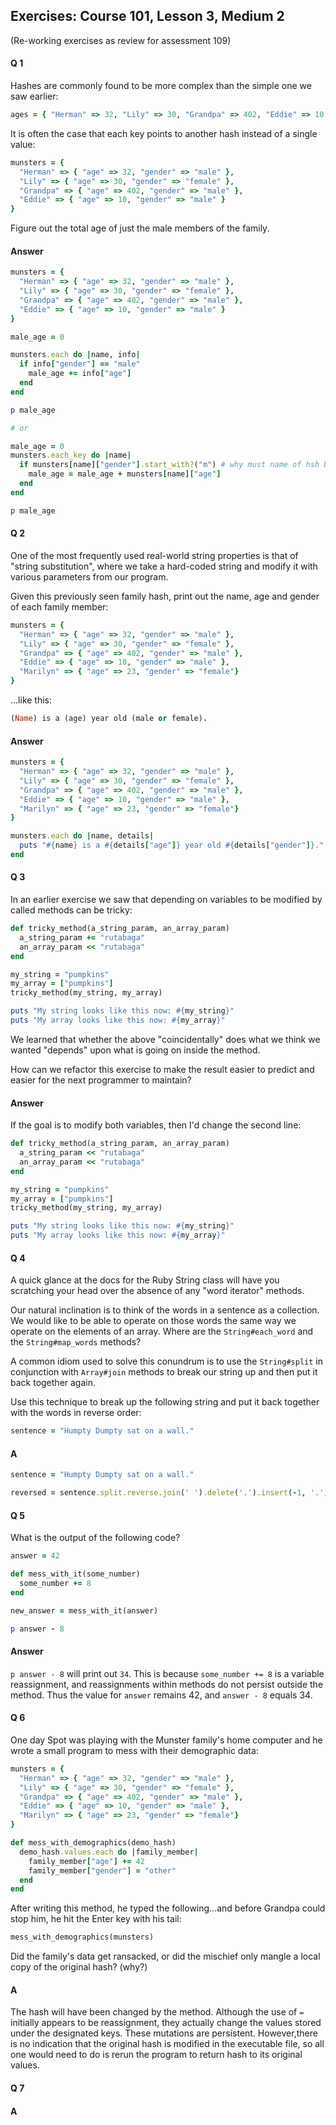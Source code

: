 ## Exercises: Course 101, Lesson 3, Medium 2
(Re-working exercises as review for assessment 109)

#### Q 1

Hashes are commonly found to be more complex than the simple one we saw earlier:

```ruby
ages = { "Herman" => 32, "Lily" => 30, "Grandpa" => 402, "Eddie" => 10 }
```

It is often the case that each key points to another hash instead of a single value:

```ruby
munsters = {
  "Herman" => { "age" => 32, "gender" => "male" },
  "Lily" => { "age" => 30, "gender" => "female" },
  "Grandpa" => { "age" => 402, "gender" => "male" },
  "Eddie" => { "age" => 10, "gender" => "male" }
}
```

Figure out the total age of just the male members of the family.


#### Answer

```ruby
munsters = {
  "Herman" => { "age" => 32, "gender" => "male" },
  "Lily" => { "age" => 30, "gender" => "female" },
  "Grandpa" => { "age" => 402, "gender" => "male" },
  "Eddie" => { "age" => 10, "gender" => "male" }
}

male_age = 0

munsters.each do |name, info|
  if info["gender"] == "male"
    male_age += info["age"]
  end
end

p male_age

# or

male_age = 0
munsters.each_key do |name|
  if munsters[name]["gender"].start_with?("m") # why must name of hsh be included? it isn't in sample answer for what looks like a similar situation?
    male_age = male_age + munsters[name]["age"]
  end
end

p male_age
```

#### Q 2
One of the most frequently used real-world string properties is that of "string substitution", where we take a hard-coded string and modify it with various parameters from our program.

Given this previously seen family hash, print out the name, age and gender of each family member:

```ruby
munsters = {
  "Herman" => { "age" => 32, "gender" => "male" },
  "Lily" => { "age" => 30, "gender" => "female" },
  "Grandpa" => { "age" => 402, "gender" => "male" },
  "Eddie" => { "age" => 10, "gender" => "male" },
  "Marilyn" => { "age" => 23, "gender" => "female"}
}
```
...like this:
```ruby
(Name) is a (age) year old (male or female).
```

#### Answer

```ruby
munsters = {
  "Herman" => { "age" => 32, "gender" => "male" },
  "Lily" => { "age" => 30, "gender" => "female" },
  "Grandpa" => { "age" => 402, "gender" => "male" },
  "Eddie" => { "age" => 10, "gender" => "male" },
  "Marilyn" => { "age" => 23, "gender" => "female"}
}

munsters.each do |name, details|
  puts "#{name} is a #{details["age"]} year old #{details["gender"]}."
end
```

#### Q 3

In an earlier exercise we saw that depending on variables to be modified by called methods can be tricky:

```ruby
def tricky_method(a_string_param, an_array_param)
  a_string_param += "rutabaga"
  an_array_param << "rutabaga"
end

my_string = "pumpkins"
my_array = ["pumpkins"]
tricky_method(my_string, my_array)

puts "My string looks like this now: #{my_string}"
puts "My array looks like this now: #{my_array}"
```
We learned that whether the above "coincidentally" does what we think we wanted "depends" upon what is going on inside the method.

How can we refactor this exercise to make the result easier to predict and easier for the next programmer to maintain?

#### Answer

If the goal is to modify both variables, then I'd change the second line:

```ruby
def tricky_method(a_string_param, an_array_param)
  a_string_param << "rutabaga"
  an_array_param << "rutabaga"
end

my_string = "pumpkins"
my_array = ["pumpkins"]
tricky_method(my_string, my_array)

puts "My string looks like this now: #{my_string}"
puts "My array looks like this now: #{my_array}"
```

#### Q 4 

A quick glance at the docs for the Ruby String class will have you scratching your head over the absence of any "word iterator" methods.

Our natural inclination is to think of the words in a sentence as a collection. We would like to be able to operate on those words the same way we operate on the elements of an array. Where are the `String#each_word` and the `String#map_words` methods?

A common idiom used to solve this conundrum is to use the `String#split` in conjunction with `Array#join` methods to break our string up and then put it back together again.

Use this technique to break up the following string and put it back together with the words in reverse order:
 ```ruby
sentence = "Humpty Dumpty sat on a wall."
```

#### A

```ruby
sentence = "Humpty Dumpty sat on a wall."

reversed = sentence.split.reverse.join(' ').delete('.').insert(-1, '.')
```

#### Q 5

What is the output of the following code?

```ruby
answer = 42

def mess_with_it(some_number)
  some_number += 8
end

new_answer = mess_with_it(answer)

p answer - 8
```

#### Answer

`p answer - 8` will print out `34`.  This is because `some_number += 8` is a variable reassignment, and reassignments within methods do not persist outside the method.  Thus the value for `answer` remains 42, and `answer - 8` equals 34.


#### Q 6
One day Spot was playing with the Munster family's home computer and he wrote a small program to mess with their demographic data:

```ruby
munsters = {
  "Herman" => { "age" => 32, "gender" => "male" },
  "Lily" => { "age" => 30, "gender" => "female" },
  "Grandpa" => { "age" => 402, "gender" => "male" },
  "Eddie" => { "age" => 10, "gender" => "male" },
  "Marilyn" => { "age" => 23, "gender" => "female"}
}

def mess_with_demographics(demo_hash)
  demo_hash.values.each do |family_member|
    family_member["age"] += 42
    family_member["gender"] = "other"
  end
end
```

After writing this method, he typed the following...and before Grandpa could stop him, he hit the Enter key with his tail:
```ruby
mess_with_demographics(munsters)
```

Did the family's data get ransacked, or did the mischief only mangle a local copy of the original hash? (why?)

#### A
The hash will have been changed by the method.  Although the use of `=` initially appears to be reassignment, they actually change the values stored under the designated keys.  These mutations are persistent.  However,there is no indication that the original hash is modified in the executable file, so all one would need to do is rerun the program to return hash to its original values.

#### Q 7

#### A